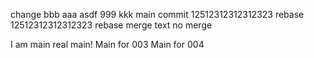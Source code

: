 change
bbb
aaa
asdf
999
kkk
main commit
12512312312312323 rebase
12512312312312323 rebase
merge text
no merge

I am main
real main!
Main for 003
Main for 004